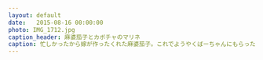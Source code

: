 ```yaml
---
layout: default
date:   2015-08-16 00:00:00
photo: IMG_1712.jpg
caption_header: 麻婆茄子とカボチャのマリネ
caption: 忙しかったから嫁が作ったくれた麻婆茄子。これでようやくばーちゃんにもらったカボチャを使い切った。
---
```

